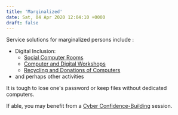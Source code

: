 ```yaml
---
title: 'Marginalized'
date: Sat, 04 Apr 2020 12:04:10 +0000
draft: false
---
```


Service solutions for marginalized persons include :

*   Digital Inclusion:
    *   [Social Computer Rooms](/en/social-computer-rooms)
    *   [Computer and Digital Workshops](/en/weekly-digital-social-workshops)
    *   [Recycling and Donations of Computers](/en/computer-lab-and-drive)
*   and perhaps other activities

It is tough to lose one's password or keep files without dedicated computers.

If able, you may benefit from a [Cyber Confidence-Building](https://www.mann.fr/en/solutions/individual-tutor/cyber-confidence-building/) session.